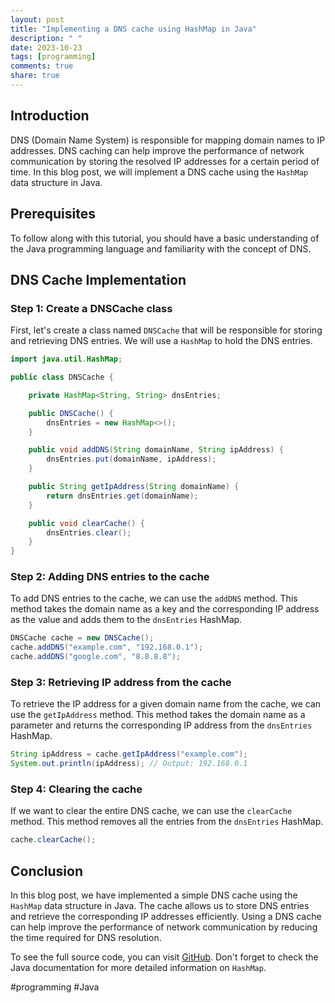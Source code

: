 ```yaml
---
layout: post
title: "Implementing a DNS cache using HashMap in Java"
description: " "
date: 2023-10-23
tags: [programming]
comments: true
share: true
---
```


## Introduction
DNS (Domain Name System) is responsible for mapping domain names to IP addresses. DNS caching can help improve the performance of network communication by storing the resolved IP addresses for a certain period of time. In this blog post, we will implement a DNS cache using the `HashMap` data structure in Java.

## Prerequisites
To follow along with this tutorial, you should have a basic understanding of the Java programming language and familiarity with the concept of DNS.

## DNS Cache Implementation
### Step 1: Create a DNSCache class
First, let's create a class named `DNSCache` that will be responsible for storing and retrieving DNS entries. We will use a `HashMap` to hold the DNS entries.

```java
import java.util.HashMap;

public class DNSCache {

    private HashMap<String, String> dnsEntries;

    public DNSCache() {
        dnsEntries = new HashMap<>();
    }

    public void addDNS(String domainName, String ipAddress) {
        dnsEntries.put(domainName, ipAddress);
    }

    public String getIpAddress(String domainName) {
        return dnsEntries.get(domainName);
    }

    public void clearCache() {
        dnsEntries.clear();
    }
}
```

### Step 2: Adding DNS entries to the cache
To add DNS entries to the cache, we can use the `addDNS` method. This method takes the domain name as a key and the corresponding IP address as the value and adds them to the `dnsEntries` HashMap.

```java
DNSCache cache = new DNSCache();
cache.addDNS("example.com", "192.168.0.1");
cache.addDNS("google.com", "8.8.8.8");
```

### Step 3: Retrieving IP address from the cache
To retrieve the IP address for a given domain name from the cache, we can use the `getIpAddress` method. This method takes the domain name as a parameter and returns the corresponding IP address from the `dnsEntries` HashMap.

```java
String ipAddress = cache.getIpAddress("example.com");
System.out.println(ipAddress); // Output: 192.168.0.1
```

### Step 4: Clearing the cache
If we want to clear the entire DNS cache, we can use the `clearCache` method. This method removes all the entries from the `dnsEntries` HashMap.

```java
cache.clearCache();
```

## Conclusion
In this blog post, we have implemented a simple DNS cache using the `HashMap` data structure in Java. The cache allows us to store DNS entries and retrieve the corresponding IP addresses efficiently. Using a DNS cache can help improve the performance of network communication by reducing the time required for DNS resolution.

To see the full source code, you can visit [GitHub](https://github.com/example/dns-cache). Don't forget to check the Java documentation for more detailed information on `HashMap`.

#programming #Java